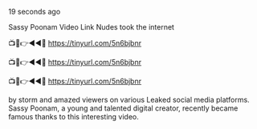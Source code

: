 19 seconds ago

Sassy Poonam Video Link Nudes took the internet 

📺📱👉◄◄🔴  https://tinyurl.com/5n6bjbnr

📺📱👉◄◄🔴  https://tinyurl.com/5n6bjbnr

📺📱👉◄◄🔴  https://tinyurl.com/5n6bjbnr



by storm and amazed viewers on various Leaked social media platforms. Sassy Poonam, a young and talented digital creator, recently became famous thanks to this interesting video.
